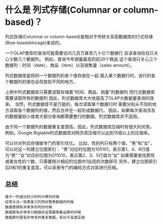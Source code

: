 # 什么是 列式存储(Columnar or column-based)？

列式存储(Columnar or column-based)是相对于传统关系型数据库的行式存储(Row-basedstorage)来说的。

一个OLAP类型的查询可能需要访问几百万甚至几十亿个数据行
	且该查询往往只关心少数几个数据列。
	例如，查询今年销量最高的前20个商品
		这个查询只关心三个数据列：时间（date）、商品（item）以及销售量（sales amount）。

列式数据库是将同一个数据列的各个值存放在一起
	插入某个数据行时，该行的各个数据列的值也会存放到不同的地方。

上例中列式数据库只需要读取存储着“时间、商品、销量”的数据列
	而行式数据库需要读取所有的数据列
		因此，列式数据库大大地提高了OLAP大数据量查询的效率。
	当然，列式数据库不是万能的，每次读取某个数据行时
		需要分别从不同的地方读取各个数据列的值，然后合并在一起形成数据行。
	因此，如果每次查询涉及的数据量较小或者大部分查询都需要整行的数据，列式数据库并不适用。

由于同一个数据列的数据重复度很高，因此，列式数据库压缩时有很大的优势。
	例如，Google Bigtable列式数据库对网页库压缩可以达到15倍以上的压缩率。

可以针对列式存储做专门的索引优化。
	比如，性别列只有两个值，“男”和“女”，可以对这一列建立位图索引：
		“男”对应的位图为100101，表示第1、4、6行值为“男”
			“女”对应的位图为011010，表示第2、3、5行值为“女”
		如果需要查找男性或者女性的个数，只需要统计相应的位图中1出现的次数即可
	另外，建立位图索引后0和1的重复度高，可以采用专门的编码方式对其进行压缩。

## 总结
	基于一列或比较少的列计算的时候
	经常关注一张表某几列而非整表数据的时候
	数据表拥有非常多的列的时候
	数据表有非常多行数据并且需要聚集运算的时候
	数据表列里有非常多的重复数据，有利于高度压缩